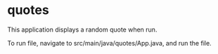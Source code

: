 # quotes
This application displays a random quote when run.

To run file, navigate to src/main/java/quotes/App.java, and run the file.